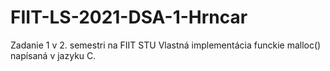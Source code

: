 # FIIT-LS-2021-DSA-1-Hrncar
 
Zadanie 1 v 2. semestri na FIIT STU
Vlastná implementácia funckie malloc() napísaná v jazyku C.
